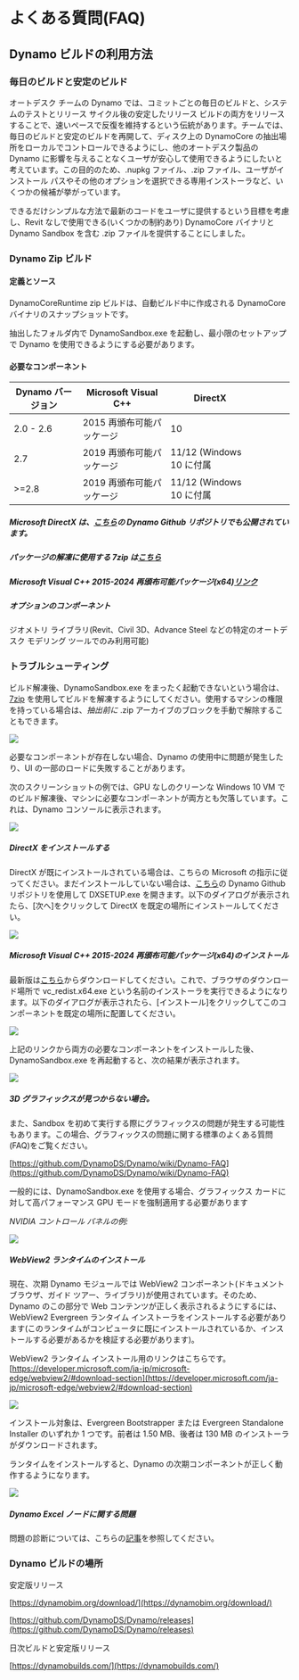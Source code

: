 # よくある質問(FAQ) 

## Dynamo ビルドの利用方法

### 毎日のビルドと安定のビルド
オートデスク チームの Dynamo では、コミットごとの毎日のビルドと、システムのテストとリリース サイクル後の安定したリリース ビルドの両方をリリースすることで、速いペースで反復を維持するという伝統があります。チームでは、毎日のビルドと安定のビルドを再開して、ディスク上の DynamoCore の抽出場所をローカルでコントロールできるようにし、他のオートデスク製品の Dynamo に影響を与えることなくユーザが安心して使用できるようにしたいと考えています。この目的のため、.nupkg ファイル、.zip ファイル、ユーザがインストール パスやその他のオプションを選択できる専用インストーラなど、いくつかの候補が挙がっています。 

できるだけシンプルな方法で最新のコードをユーザに提供するという目標を考慮し、Revit なしで使用できる(いくつかの制約あり) DynamoCore バイナリと Dynamo Sandbox を含む .zip ファイルを提供することにしました。

### Dynamo Zip ビルド
#### 定義とソース
DynamoCoreRuntime zip ビルドは、自動ビルド中に作成される DynamoCore バイナリのスナップショットです。 

抽出したフォルダ内で DynamoSandbox.exe を起動し、最小限のセットアップで Dynamo を使用できるようにする必要があります。


#### 必要なコンポーネント

| Dynamo バージョン  |Microsoft Visual C++  | DirectX  |   |   |   |   |
|---|---|---|---|---|---|---|
|  2.0 - 2.6 |  2015 再頒布可能パッケージ  | 10  |   |   |   |   |
| 2.7  | 2019 再頒布可能パッケージ  | 11/12 (Windows 10 に付属  |   |   |   |   |
| >=2.8  | 2019 再頒布可能パッケージ  | 11/12 (Windows 10 に付属  |   |   |   |   |
##### Microsoft DirectX は、[こちら](https://github.com/DynamoDS/Dynamo/tree/master/tools/install/Extra/DirectX)の Dynamo Github リポジトリでも公開されています。

##### パッケージの解凍に使用する 7zip は[こちら](https://www.7-zip.org/download.html)


##### Microsoft Visual C++ 2015-2024 再頒布可能パッケージ(x64)[リンク](https://aka.ms/vs/17/release/vc_redist.x64.exe)

##### オプションのコンポーネント
ジオメトリ ライブラリ(Revit、Civil 3D、Advance Steel などの特定のオートデスク モデリング ツールでのみ利用可能)

### トラブルシューティング
ビルド解凍後、DynamoSandbox.exe をまったく起動できないという場合は、[7zip](https://www.7-zip.org/download.html) を使用してビルドを解凍するようにしてください。使用するマシンの権限を持っている場合は、*抽出前に* .zip アーカイブのブロックを手動で解除することもできます。

![](images/a-7/dynamo-builds-1.png)


必要なコンポーネントが存在しない場合、Dynamo の使用中に問題が発生したり、UI の一部のロードに失敗することがあります。

次のスクリーンショットの例では、GPU なしのクリーンな Windows 10 VM でのビルド解凍後、マシンに必要なコンポーネントが両方とも欠落しています。これは、Dynamo コンソールに表示されます。

![](images/a-7/dynamo-builds-2.png)

##### DirectX をインストールする
DirectX が既にインストールされている場合は、こちらの Microsoft の指示に従ってください。まだインストールしていない場合は、[こちら](https://github.com/DynamoDS/Dynamo/tree/master/tools/install/Extra/DirectX)の Dynamo Github リポジトリを使用して DXSETUP.exe を開きます。以下のダイアログが表示されたら、[次へ]をクリックして DirectX を既定の場所にインストールしてください。

![](images/a-7/dynamo-builds-3.png)

##### Microsoft Visual C++ 2015-2024 再頒布可能パッケージ(x64)のインストール
最新版は[こちら](https://aka.ms/vs/17/release/vc_redist.x64.exe)からダウンロードしてください。これで、ブラウザのダウンロード場所で vc_redist.x64.exe という名前のインストーラを実行できるようになります。以下のダイアログが表示されたら、[インストール]をクリックしてこのコンポーネントを既定の場所に配置してください。

![](images/a-7/dynamo-builds-4.png)


上記のリンクから両方の必要なコンポーネントをインストールした後、DynamoSandbox.exe を再起動すると、次の結果が表示されます。

![](images/a-7/dynamo-builds-5.png)

##### 3D グラフィックスが見つからない場合。 

また、Sandbox を初めて実行する際にグラフィックスの問題が発生する可能性もあります。この場合、グラフィックスの問題に関する標準のよくある質問(FAQ)をご覧ください。

[https://github.com/DynamoDS/Dynamo/wiki/Dynamo-FAQ](https://github.com/DynamoDS/Dynamo/wiki/Dynamo-FAQ)

一般的には、DynamoSandbox.exe を使用する場合、グラフィックス カードに対して高パフォーマンス GPU モードを強制適用する必要があります

_NVIDIA コントロール パネルの例:_

![](images/a-7/dynamo-builds-6.png)

##### WebView2 ランタイムのインストール
現在、次期 Dynamo モジュールでは WebView2 コンポーネント(ドキュメント ブラウザ、ガイド ツアー、ライブラリ)が使用されています。そのため、Dynamo のこの部分で Web コンテンツが正しく表示されるようにするには、WebView2 Evergreen ランタイム インストーラをインストールする必要があります(このランタイムがコンピュータに既にインストールされているか、インストールする必要があるかを検証する必要があります)。

WebView2 ランタイム インストール用のリンクはこちらです。[https://developer.microsoft.com/ja-jp/microsoft-edge/webview2/#download-section](https://developer.microsoft.com/ja-jp/microsoft-edge/webview2/#download-section)

![](images/a-7/dynamo-builds-7.png)

インストール対象は、Evergreen Bootstrapper または Evergreen Standalone Installer のいずれか 1 つです。前者は 1.50 MB、後者は 130 MB のインストーラがダウンロードされます。

ランタイムをインストールすると、Dynamo の次期コンポーネントが正しく動作するようになります。

![](images/a-7/dynamo-builds-8.png)


##### Dynamo Excel ノードに関する問題
問題の診断については、こちらの[記事](https://www.autodesk.com/jp/support/technical/article/caas/sfdcarticles/sfdcarticles/JPN/Warning-Data-ImportExcel-operation-failed-Could-not-load-file-or-assembly-Microsoft-Office-Interop-Excel-when-running-the-Dynamo-script-in-Revit.html)を参照してください。

### Dynamo ビルドの場所
安定版リリース

[https://dynamobim.org/download/](https://dynamobim.org/download/)

[https://github.com/DynamoDS/Dynamo/releases](https://github.com/DynamoDS/Dynamo/releases)

日次ビルドと安定版リリース

[https://dynamobuilds.com/](https://dynamobuilds.com/)

